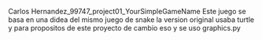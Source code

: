 Carlos Hernandez_99747_project01_YourSimpleGameName
Este juego se basa en una didea del mismo juego de snake
la version original usaba turtle y para propositos de este proyecto de cambio eso y se uso graphics.py
